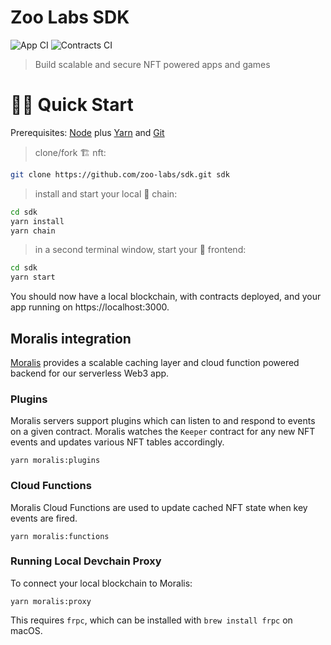 # Zoo Labs SDK
![App CI](https://github.com/zoo-labs/sdk/actions/workflows/app.yml/badge.svg)
![Contracts CI](https://github.com/zoo-labs/sdk/actions/workflows/contracts.yml/badge.svg)

> Build scalable and secure NFT powered apps and games

# 🏄‍♂️ Quick Start

Prerequisites: [Node](https://nodejs.org/dist/latest-v12.x/) plus [Yarn](https://classic.yarnpkg.com/en/docs/install/) and [Git](https://git-scm.com/downloads)

> clone/fork 🏗 nft:

```bash
git clone https://github.com/zoo-labs/sdk.git sdk
```

> install and start your local 👷‍ chain:

```bash
cd sdk
yarn install
yarn chain
```

> in a second terminal window, start your 📱 frontend:

```bash
cd sdk
yarn start
```

You should now have a local blockchain, with contracts deployed, and your app
running on https://localhost:3000.


## Moralis integration
[Moralis](http://moralis.io) provides a scalable caching layer and cloud
function powered backend for our serverless Web3 app.

### Plugins
Moralis servers support plugins which can listen to and respond to events on a
given contract. Moralis watches the `Keeper` contract for any new NFT events and
updates various NFT tables accordingly.

```shell
yarn moralis:plugins
```

### Cloud Functions
Moralis Cloud Functions are used to update cached NFT state when key events are
fired.

```shell
yarn moralis:functions
```

### Running Local Devchain Proxy
To connect your local blockchain to Moralis:

```shell
yarn moralis:proxy
```

This requires `frpc`, which can be installed with `brew install frpc` on macOS.
